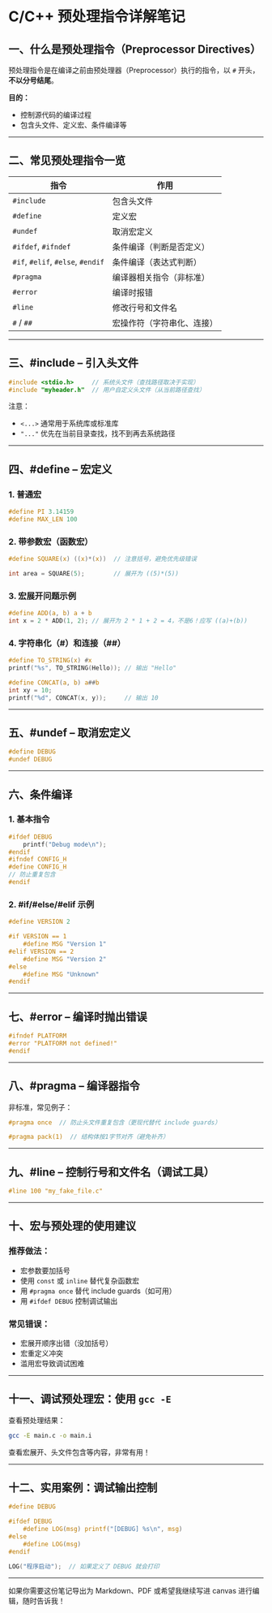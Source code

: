 # C/C++ 预处理指令详解笔记

## 一、什么是预处理指令（Preprocessor Directives）

预处理指令是在编译之前由预处理器（Preprocessor）执行的指令，以 `#` 开头，**不以分号结尾**。

**目的：**

- 控制源代码的编译过程
- 包含头文件、定义宏、条件编译等

------

## 二、常见预处理指令一览

| 指令                              | 作用                       |
| --------------------------------- | -------------------------- |
| `#include`                        | 包含头文件                 |
| `#define`                         | 定义宏                     |
| `#undef`                          | 取消宏定义                 |
| `#ifdef`, `#ifndef`               | 条件编译（判断是否定义）   |
| `#if`, `#elif`, `#else`, `#endif` | 条件编译（表达式判断）     |
| `#pragma`                         | 编译器相关指令（非标准）   |
| `#error`                          | 编译时报错                 |
| `#line`                           | 修改行号和文件名           |
| `#` / `##`                        | 宏操作符（字符串化、连接） |

------

## 三、#include – 引入头文件

```c
#include <stdio.h>     // 系统头文件（查找路径取决于实现）
#include "myheader.h"  // 用户自定义头文件（从当前路径查找）
```

注意：

- `<...>` 通常用于系统库或标准库
- `"..."` 优先在当前目录查找，找不到再去系统路径

------

## 四、#define – 宏定义

### 1. 普通宏

```c
#define PI 3.14159
#define MAX_LEN 100
```

### 2. 带参数宏（函数宏）

```c
#define SQUARE(x) ((x)*(x))  // 注意括号，避免优先级错误

int area = SQUARE(5);        // 展开为 ((5)*(5))
```

### 3. 宏展开问题示例

```c
#define ADD(a, b) a + b
int x = 2 * ADD(1, 2); // 展开为 2 * 1 + 2 = 4，不是6！应写 ((a)+(b))
```

### 4. 字符串化（#）和连接（##）

```c
#define TO_STRING(x) #x
printf("%s", TO_STRING(Hello)); // 输出 "Hello"

#define CONCAT(a, b) a##b
int xy = 10;
printf("%d", CONCAT(x, y));     // 输出 10
```

------

## 五、#undef – 取消宏定义

```c
#define DEBUG
#undef DEBUG
```

------

## 六、条件编译

### 1. 基本指令

```c
#ifdef DEBUG
    printf("Debug mode\n");
#endif
#ifndef CONFIG_H
#define CONFIG_H
// 防止重复包含
#endif
```

### 2. #if/#else/#elif 示例

```c
#define VERSION 2

#if VERSION == 1
    #define MSG "Version 1"
#elif VERSION == 2
    #define MSG "Version 2"
#else
    #define MSG "Unknown"
#endif
```

------

## 七、#error – 编译时抛出错误

```c
#ifndef PLATFORM
#error "PLATFORM not defined!"
#endif
```

------

## 八、#pragma – 编译器指令

非标准，常见例子：

```c
#pragma once  // 防止头文件重复包含（更现代替代 include guards）

#pragma pack(1)  // 结构体按1字节对齐（避免补齐）
```

------

## 九、#line – 控制行号和文件名（调试工具）

```c
#line 100 "my_fake_file.c"
```

------

## 十、宏与预处理的使用建议

### 推荐做法：

- 宏参数要加括号
- 使用 `const` 或 `inline` 替代复杂函数宏
- 用 `#pragma once` 替代 include guards（如可用）
- 用 `#ifdef DEBUG` 控制调试输出

### 常见错误：

- 宏展开顺序出错（没加括号）
- 宏重定义冲突
- 滥用宏导致调试困难

------

## 十一、调试预处理宏：使用 `gcc -E`

查看预处理结果：

```bash
gcc -E main.c -o main.i
```

查看宏展开、头文件包含等内容，非常有用！

------

## 十二、实用案例：调试输出控制

```c
#define DEBUG

#ifdef DEBUG
    #define LOG(msg) printf("[DEBUG] %s\n", msg)
#else
    #define LOG(msg)
#endif

LOG("程序启动");  // 如果定义了 DEBUG 就会打印
```

------

如果你需要这份笔记导出为 Markdown、PDF 或希望我继续写进 canvas 进行编辑，随时告诉我！